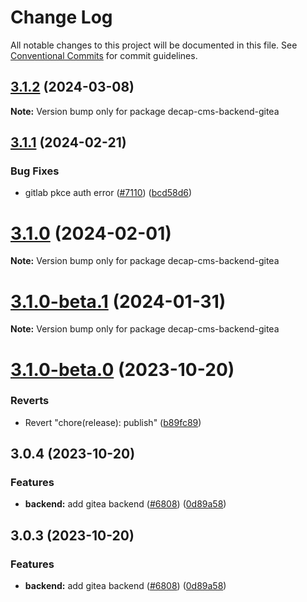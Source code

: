 # Change Log

All notable changes to this project will be documented in this file.
See [Conventional Commits](https://conventionalcommits.org) for commit guidelines.

## [3.1.2](https://github.com/decaporg/decap-cms/compare/decap-cms-backend-gitea@3.1.1...decap-cms-backend-gitea@3.1.2) (2024-03-08)

**Note:** Version bump only for package decap-cms-backend-gitea

## [3.1.1](https://github.com/decaporg/decap-cms/compare/decap-cms-backend-gitea@3.1.0-beta.1...decap-cms-backend-gitea@3.1.1) (2024-02-21)

### Bug Fixes

- gitlab pkce auth error ([#7110](https://github.com/decaporg/decap-cms/issues/7110)) ([bcd58d6](https://github.com/decaporg/decap-cms/commit/bcd58d6e117b4654b3e0dca173f7f8aaca8dabdf))

# [3.1.0](https://github.com/decaporg/decap-cms/compare/decap-cms-backend-gitea@3.1.0-beta.1...decap-cms-backend-gitea@3.1.0) (2024-02-01)

**Note:** Version bump only for package decap-cms-backend-gitea

# [3.1.0-beta.1](https://github.com/decaporg/decap-cms/compare/decap-cms-backend-gitea@3.1.0-beta.0...decap-cms-backend-gitea@3.1.0-beta.1) (2024-01-31)

**Note:** Version bump only for package decap-cms-backend-gitea

# [3.1.0-beta.0](https://github.com/decaporg/decap-cms/compare/decap-cms-backend-gitea@3.1.0...decap-cms-backend-gitea@3.1.0-beta.0) (2023-10-20)

### Reverts

- Revert "chore(release): publish" ([b89fc89](https://github.com/decaporg/decap-cms/commit/b89fc894dfbb5f4136b2e5427fd25a29378a58c6))

## 3.0.4 (2023-10-20)

### Features

- **backend:** add gitea backend ([#6808](https://github.com/decaporg/decap-cms/issues/6808)) ([0d89a58](https://github.com/decaporg/decap-cms/commit/0d89a58e93f64f868ff3e4e8f0945ccf166ad738))

## 3.0.3 (2023-10-20)

### Features

- **backend:** add gitea backend ([#6808](https://github.com/decaporg/decap-cms/issues/6808)) ([0d89a58](https://github.com/decaporg/decap-cms/commit/0d89a58e93f64f868ff3e4e8f0945ccf166ad738))
